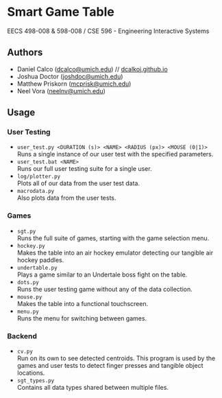 # Smart Game Table
EECS 498-008 & 598-008 / CSE 596 - Engineering Interactive Systems
## Authors
- Daniel Calco (dcalco@umich.edu) // [dcalkoj.github.io](https://dcalkoj.github.io)
- Joshua Doctor (joshdoc@umich.edu)
- Matthew Priskorn (mcprisk@umich.edu)
- Neel Vora (neelnv@umich.edu)
## Usage
### User Testing
- `user_test.py <DURATION (s)> <NAME> <RADIUS (px)> <MOUSE (0|1)>` \
Runs a single instance of our user test with the specified parameters.
- `user_test.bat <NAME>` \
Runs our full user testing suite for a single user.
- `log/plotter.py` \
Plots all of our data from the user test data.
- `macrodata.py` \
Also plots data from the user tests.
### Games
- `sgt.py` \
Runs the full suite of games, starting with the game selection menu.
- `hockey.py` \
Makes the table into an air hockey emulator detecting our tangible air hockey paddles.
- `undertable.py` \
Plays a game similar to an Undertale boss fight on the table.
- `dots.py` \
Runs the user testing game without any of the data collection.
- `mouse.py` \
Makes the table into a functional touchscreen.
- `menu.py` \
Runs the menu for switching between games.
### Backend
- `cv.py` \
Run on its own to see detected centroids.  This program is used by the games and
user tests to detect finger presses and tangible object locations.
- `sgt_types.py` \
Contains all data types shared between multiple files.
